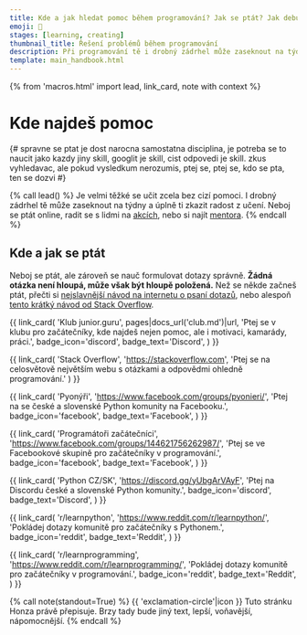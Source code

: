 ```yaml
---
title: Kde a jak hledat pomoc během programování? Jak se ptát? Jak debugovat?
emoji: 🙋
stages: [learning, creating]
thumbnail_title: Řešení problémů během programování
description: Při programování tě i drobný zádrhel může zaseknout na týdny a úplně ti zkazit radost z učení. Kde můžeš své problémy konzultovat a jak se ptát tak, aby se ti dostalo odpovědi?
template: main_handbook.html
---
```


{% from 'macros.html' import lead, link_card, note with context %}


# Kde najdeš pomoc

{#
  spravne se ptat je dost narocna samostatna disciplina, je potreba se to naucit jako kazdy jiny skill, googlit je skill, cist odpovedi je skill. zkus vyhledavac, ale pokud vysledkum nerozumis, ptej se, ptej se, kdo se pta, ten se dozvi
#}

{% call lead() %}
  Je velmi těžké se učit zcela bez cizí pomoci. I drobný zádrhel tě může zaseknout na týdny a úplně ti zkazit radost z učení. Neboj se ptát online, radit se s lidmi na [akcích](practice.md#najdi-inspiraci-poznej-lidi), nebo si najít [mentora](practice.md#najdi-si-mentora).
{% endcall %}

## Kde a jak se ptát

Neboj se ptát, ale zároveň se nauč formulovat dotazy správně. **Žádná otázka není hloupá, může však být hloupě položená.** Než se někde začneš ptát, přečti si [nejslavnější návod na internetu o psaní dotazů](https://www.root.cz/texty/jak-se-spravne-ptat/), nebo alespoň [tento krátký návod od Stack Overflow](https://stackoverflow.com/help/how-to-ask).

<div class="link-cards">
  {{ link_card(
    'Klub junior.guru',
    pages|docs_url('club.md')|url,
    'Ptej se v klubu pro začátečníky, kde najdeš nejen pomoc, ale i motivaci, kamarády, práci.',
    badge_icon='discord',
    badge_text='Discord',
  ) }}

  {{ link_card(
    'Stack Overflow',
    'https://stackoverflow.com',
    'Ptej se na celosvětově největším webu s otázkami a odpovědmi ohledně programování.'
  ) }}

  {{ link_card(
    'Pyonýři',
    'https://www.facebook.com/groups/pyonieri/',
    'Ptej na se české a slovenské Python komunity na Facebooku.',
    badge_icon='facebook',
    badge_text='Facebook',
  ) }}

  {{ link_card(
    'Programátoři začátečníci',
    'https://www.facebook.com/groups/144621756262987/',
    'Ptej se ve Facebookové skupině pro začátečníky v programování.',
    badge_icon='facebook',
    badge_text='Facebook',
  ) }}

  {{ link_card(
    'Python CZ/SK',
    'https://discord.gg/yUbgArVAyF',
    'Ptej na Discordu české a slovenské Python komunity.',
    badge_icon='discord',
    badge_text='Discord',
  ) }}

  {{ link_card(
    'r/learnpython',
    'https://www.reddit.com/r/learnpython/',
    'Pokládej dotazy komunitě pro začátečníky s Pythonem.',
    badge_icon='reddit',
    badge_text='Reddit',
  ) }}

  {{ link_card(
    'r/learnprogramming',
    'https://www.reddit.com/r/learnprogramming/',
    'Pokládej dotazy komunitě pro začátečníky v programování.',
    badge_icon='reddit',
    badge_text='Reddit',
  ) }}
</div>

{% call note(standout=True) %}
  {{ 'exclamation-circle'|icon }} Tuto stránku Honza právě přepisuje. Brzy tady bude jiný text, lepší, voňavější, nápomocnější.
{% endcall %}


<!-- {#

Nechceš o tom napsat článek? Rozepsat tyhle body (nebo tak něco, viděls asi hodinu, kdy sem šel spát…) 1) rady je těžké dávat 2) neraď to, co fungovalo tobě, každý je jiný a zbytek kontextu je taky jiný, říkej mě fungovalo toto 3) neraď, dokud nevíš, co někdo potřebuje Krátkej, že bychom to dali do pravidel nebo doporučení.

https://jvns.ca/blog/good-questions/

https://www.hash.cz/inferno/otazky.html

Zajímavý článek o tom, jak se správně ptát https://hamatti.org/posts/how-to-ask-help-for-technical-problems/

https://github.com/juniorguru/junior.guru/issues/30

Zdravím Honzo, z těch tutoriálů by se klidně ještě hodilo nějaké uvedení do Stack Overflow :smile: . Já se v něm už snad tak nějak "orientuji", ale potřeboval bych asi ujasnit, jak v tom lépe (čti přesněji) vyhledávat a ideálně nevytvářet duplikátní posty k již zodpovězeným issues :thumbsup:

ja mam pocit, ze kym naformulujeme dobru otazku, napr. podla https://hamatti.org/posts/how-to-ask-help-for-technical-problems/ tak je vacsia sanca ze sami najdeme odpoved na danu otazku a tak ju nikde nenapiseme ... a potom tie otazky co vidime napisane od inych ludi nemusia byt reprezentativne najlepsie otazky ¯\_(ツ)_/¯

https://honzajavorek.cz/blog/empowered-by-ai-why-junior-devs-have-the-winning-edge/

- kdy se zeptat, rule of thumb
- jak se zeptat - navod podle lukyho
- kde se ptat
- jak se vyporadat s odpovedmi - zastaraly python, sexismus, debilni odpovedi, 50 ruznych odpovedi, kazdy to svoje s cim ma zkusenost, fanouskovstvi...
- TODO dobře položená otázka je skill, dobře položená otázka pomáhá ostatním ti dát užitečnou odpověď
- Poznej ... produkt - video nebo lidsky na akci poznat nějaký produkt
- jak funguje poradna? text od lukase, jak se ptat. neexistuje hloupa otazka, ale muze byt spatne polozena.
- Lukáš Kubec překlad jak se ptát otázky
- HOW TO DEBUG? :thinking:
- https://www.codeac.io/blog/upgrade-your-debugging-skills-and-code-like-pro.html
- https://www.codeac.io/blog/3-5-best-practices-on-how-to-prevent-debugging.html
- https://www.codeac.io/blog/how-to-save-time-while-debugging.html
- Co se týče contentu, bavíme se o nové kapitole do https://junior.guru/handbook/ a to mi může trvat, ale až k tomu dojde, tak se ozvu. Určitě to pak můžete sdílet, překládat do angličtiny, vydávat u sebe, atd. Ostatně licence příručky je https://creativecommons.org/licenses/by-sa/4.0/deed.cs
- https://www.instagram.com/p/CgcCjV8DkCj/
- https://en.wikipedia.org/wiki/Rubber_duck_debugging
- do pravidel v poradně dát nějaký tip jak se ptát správně
- dobře položená otázka je skill, dobře položená otázka pomáhá ostatním ti dát užitečnou odpověď https://stackoverflow.com/help/how-to-ask, https://jvns.ca/blog/good-questions/
- jak dávat kód na discord - drag and drop, fenced code blocks, screenshot...
- jak si pomoci s AI https://www.youtube.com/watch?v=DPg4EVufkfs
- https://meta.stackoverflow.com/questions/421831/temporary-policy-chatgpt-is-banned
- Jak se postavit k AI https://www.joshwcomeau.com/blog/the-end-of-frontend-development/
- These are incredibly powerful tools. They are far harder to use effectively than they first appear. Invest the effort, but approach with caution: we accidentally invented computers that can lie to us and we can't figure out how to make them stop. https://simonwillison.net/2023/Apr/7/chatgpt-lies/
- Ahoj, napadá mě, že do Příručky by se do Řešení problémů dalo přidat něco o chatgpt. Nebo teď to tam aspoň nevidím.


jak se ptat a proc juniori neumi pokladat dotazy
On je problém, že aby člověk mohl udělat ten dotaz, tak:

- musí aspoň zhruba tušit, na co se ptát (co je nám zřejmé, na to někdo v začátcích prostě hledí jak puk)
- musí umět dostatečně anglicky, aby dotaz položil (např. vědět, že podtržítko je "underscore", že když se něco sekne, říká se tomu "hangs", apod.)
- musí umět rozšifrovat dotaz/odpověď na Stack Overflow, kde je často jen podobný problém a tři nejednoznačné odpovědi, ze kterých dvě jsou na Python 2 nebo nebudou dotyčnému fungovat z jiných důvodů

Prostě je to složitější. Ono ani pokládat správně dotazy a rozšifrovat odpověď z různých stránek není tak primitivní, jak se pokročilejším zdá. Je to skill a přichází až časem. Vyloženě lenost nebo blbost tady vidím málokdy.


Jak se vůbec učit? V tomhle threadu je pěkně ilustrované, že někteří lidé se učí způsobem, který je pro naučení se programovat dost neefektivní: https://discord.com/channels/769966886598737931/1032224640392769576
Kdyby třeba v budoucnu do příručky přibyla kapitola "Jak se učit" něbo tak něco 🙂

Dev tip: Add "after:2018" to the end of every Google search for solutions to technical issues. It filters the results with fewer clicks. 💁🏾‍♀️— Taylor Poindexter (@engineering_bae) January 8, 2020
https://twitter.com/engineering_bae/status/1214956636730744833

Codebytes
http://links.iterable.com/e/evib?_t=13e4e7efd5b34d1d982e9fb34505f006&_m=94b78d4c11ee40998424e05884535f1f&_e=NtkvZFbtt5kmcjizGz3G6WJ1gv2GVvqrn_TOCqaxZNrvhrVZ_y7XsNa3TxV3WOMoq3uEhQfCmnasml1yGerDFC1MOjGSQmqJ5mwWGAlW0gDdJiO_YOczThgwbd4_2nWouzE7JLsfAAB5FsTjzvYdgg%3D%3D

Jak si nechat radit od druhých
The more universal a solution someone claims to have to whatever software engineering problem exists, and the more confident they are that it is a fully generalized solution, the more you should question them. The more specific and contingent the advice - the more someone says ‘it depends’ or ‘YourSQL works well in a read-heavy context with the following constraints’ the more likely they are to be leading you in the right direction. At least that’s what I have found.
https://earthly.dev/blog/thought-leaders/


Nevzdávej to. Většina lidí, kteří se začnou učit, odpadne v prvním měsíci. Zkus tento kritický čas překonat.
Nejúspěšnější jsou ti, kteří se učí pravidelně. Radši se uč každý den deset minut než dvakrát do měsíce čtyři hodiny.
Zkus na to přijít bez pomoci ostatních. Píšeš nějaký kód a nevíš si s ním rady? Nedívej se hned na správné řešení. Nehledej hned pomoc lektora. Udělej pár variací tvého kódu. Když na to přijdeš sám, posuneš se o veliký kus dál a rozvineš své problem solving skills. A navíc ze sebe máš dobrý pocit.
Používej Google. Když si nevíš rady a hledáš správnou odpověď, napiš to do Google. Určitě najdeš spoustu správných odpovědí, protože problém, který řešíš, už před tebou řešilo spoustu lidí. Stoprocentně.
Teorie nestačí. Určitě je dobré mít teoretické základy, ale ty musíš vyzkoušet na praktických úlohách.
Dej si pozor na stránky, které tvrdí, že tě naučí programovat za 4 dny nebo dokonce za pár hodin. Snaží se tě nalákat na své výukové materiály, které často nejsou příliš kvalitní. Naučit se programovat je záležitost několika měsíců až let.
Investice do vzdělání se vyplatí. Sice jsme v Česku a na Slovensku zvyklí, že za vysoké školy neplatíme, ale u kurzů je to trochu jinak. Když máš kurzy zpoplatněné, často dostaneš komplexnější a propracovanější materiály a doplňkové služby.
https://player.vimeo.com/video/302030589?badge=0&autopause=0&player_id=0&app_id=109608

tldr pages (man pages) https://tldr.sh/

jak se ptat kdy se ptat
https://trello.com/c/0kzSVb96/5606-jak-se-ptat-kdy-se-ptat

--- https://discord.com/channels/769966886598737931/788832177135026197/872541661706748026
<:python:842331892091322389>  Motivace k pokročilejšímu debuggování:
https://youtu.be/5AYIe-3cD-s
---


--- https://discord.com/channels/769966886598737931/806621830383271937/872033850581188658
[WebDev/JS] Naucil jsem se nedavat vsude `console.log` na debuggovani a misto toho pouzivat logpointy: https://developer.chrome.com/blog/new-in-devtools-73/#logpoints
---


--- https://discord.com/channels/769966886598737931/806621830383271937/1049637818273632328
Tak, jestli ještě někdo nezaregistroval https://chat.openai.com tak ho vřele doporučuji, takový stackoverflow už u mě nemá šanci... odpověď je okamžitá, nabízí víc možností i s ukázkou kódu, komplet v češtině, výklad krásně srozumitelný...  začínajícím programátorům vřele doporučuji! Je nutné se nejdřív registrovat, ale pak už je to nepopsatelný luxus.
---


--- https://discord.com/channels/769966886598737931/769966887055392768/959408332395937814
Ona taky existuje nějaká poučka, že když něco řešíš a neposouváš se víc než (doplň si časovou jednotku), tak je lepší se zeptat.

Pokud je časová jednotka nula, tak je to hodně ptaní a může jít o otravování. Fakt je dobrý na to nejdřív zkusit přijít. Ale když je jednotka zase moc velká, tak ten člověk zase zbytečně bloudí, třeba mu chybí nějaký kontext, který nemůže vědět, nebo stačí postrčit správným směrem, název algoritmu… prostě je zase zbytečný, aby vymýšlel tři dny kolo, když mu někdo dokáže za 10 minut pomoct a posunout úplně jinam.

Ideální časová jednotka asi neexistuje, každý to bude mít trochu jinde, ale podle mě by to měly být nižší jednotky hodin. Třeba 1-3h, kdy se na to snažíš přijít sama a pak se jdeš zeptat.
---


--- https://discord.com/channels/769966886598737931/769966887055392768/959408485051826196
<:ducky:843773644945489941>  https://en.wikipedia.org/wiki/Rubber_duck_debugging
---


--- https://discord.com/channels/769966886598737931/769966887055392768/1091322623943786577
Co si myslíte o používání Copilota (apod.) někým, kdo se učí programovat? Je větší výhoda, že to třeba dává člověku nápady jak ten kód napsat, který by ho normálně nenapadly a on se tím něco naučí nebo je to horší tím, že si pak člověk nenabíjí tolik držku, na spoustu věcí si nepřijde sám a třeba mu uniknou i nějaký důležitý vlastnosti jazyka?
---


--- https://discord.com/channels/769966886598737931/806621830383271937/1080894646424703046
Velmi mě zaujalo video https://www.youtube.com/watch?v=DPg4EVufkfs - vypadá to, že autorka Lucie Lénertová je velmi dobrá v tom, co dělá. 🙂
---


--- https://discord.com/channels/769966886598737931/769966887055392768/1080049938173542411
Krátký článek o feedbacku, jak ho dávat, přijímat... https://brightinventions.pl/blog/5-feedback-models-you-should-know Užitečné nejen v IT 🙂
---


--- https://discord.com/channels/769966886598737931/769966887055392768/1060527570539532368
Zajímavý jak se to schází... O debuggingu vydala nedávno zine i Julia Evans: https://wizardzines.com/zines/debugging-guide/
---


--- https://discord.com/channels/769966886598737931/938529943023915069/938923222156595230
Ahoj,
draft překladu: https://docs.google.com/document/d/1apa_4Mw9CwCTO_z3tYVYRGmfw0-s_iJJ/edit?usp=sharing&ouid=112039692281202535262&rtpof=true&sd=true

je tam jedna červená část, kterou ještě musím přeložit, je to jeden odstavec, který se odkazuje na jiný anglický text hodně.

Klasicky mám problém s gramatikou, na to pozor a je to draft, takže jakýkoliv zásah, učesání, oprava či změna prkennosti vítána, jen mezi napsáním tohoto komentáře a jeho odesláním jsem tam pár věcí upravil, znovu si to přečtu až zítra.

Suggest edit či comment je pro všechny otevřené, <@!652142810291765248>  a <@!668226181769986078> když mi napíšete mail, dám vám tam přístup i pro přímé úpravy, není dobré, když do toho může takhle naplno lézt mnoho lidí, ať to má nějaký řád - ale jestli chcete, klidně to otevřu pro všechny.

Dík,
L.
---


--- https://discord.com/channels/769966886598737931/769966887055392768/1108854332331397231
Zkoušeli jste někdo? Používáte? https://www.phind.com/
---


--- https://discord.com/channels/769966886598737931/769966887055392768/1117365521696948336
**a debugging manifesto ** 🐛
zdroj: https://twitter.com/b0rk/status/1570060516839641092
---


--- https://discord.com/channels/769966886598737931/1144270855375958016/1144281111594291330
Přidávám volný překlad [klasického článku](https://solhsa.com/dontask.html), kde je vysvětleno, proč není nejlepší se ptát tak, jak se ptáš.
—————
https://hackmd.io/@benabraham/ptej-se-rovnou
---


--- https://discord.com/channels/769966886598737931/1141758341408894996/1158419236952215613
V tehle situaci (pocit, ze uz neco resim moc dlouho a nikam to nevede) mi vetsinou pomohla jedna nebo vice z techo tri veci:
- jit se projit,
- popsat nekomu dany problem (rubberducking),
- odlozit a chvili resit neco jineho.
Tohle je moje zkusenost, ymmv.
---


--- https://discord.com/channels/769966886598737931/769966887055392768/1157406282786033717
Jedna kamarádka mi říkala (pracuje v kanclu ajťáků, sama zatím na nevýv. pozici): *Já jsem tak nějak předpokládala, že když se na něco zeptám programátora, tak si vyslechne otázku, otevře pusu a vysloví odpověď. Ale ne. Otočí se a jde to googlit.*

Podle mě jediný rozdíl je v efektivitě googlení a kvalitě interpretace výsledků (ke které přispívá dřívější znalost a pochopení oblasti), jinak je googlení základní lopatička. I proto, že ty dokumentace občas nejsou nic moc. A otázka pro mě je, jak vypadá kvalitní dokumentace a pro koho je (a pro koho ne). Ale to je asi deformace tím, že jsem byla líznutá vzděláváním, vstřebatelností dokumentů atd.

V jiných oblastech je seniorní ten, kdo odpovědi má, tady ten, kdo je umí rychle nacházet. Pro lidi, co jsou odjinud, to je podle mě dost změna paradigmatu (pro mě určitě).
---


--- https://discord.com/channels/769966886598737931/769966887055392768/1157365315185946725
Viděno na LI.
---


https://dontasktoask.com/
https://xyproblem.info/
https://nohello.net/


--- https://discord.com/channels/769966886598737931/916339896963190785/1192738348998082611
Pokud používáte nějakého AI asistenta při psaní kódu, tak je jistá šance, že bude méně bezpečný a zároveň budete věřit, že je bezpečnější než kdybyste AI nepoužívali https://arxiv.org/abs/2211.03622
---


--- https://discord.com/channels/769966886598737931/1191365076188397591/1192218179880095764
U te diskuze ohledne AI bych vicemene souhlasil se vsemi zucastnenymi.
Ano, jeji podstatou je efektivita. Ta ale v kazde fazi znamena neco jineho.
Kdyz se ucim stavarinu, ochotne mi poradi, jak vypada cihla, proc malta lepi a jak tuhne beton. Odstranim zaseky, kdy nevim jak dal a zvysim efektivitu UCENI. Netroufl bych si ji ale jeste pozadat navrhnout cely dum.
Kdyz uz ale vim, jak se chova cihla, malta a beton, pomuze mi poskladat modulove patrove domy. Odstrani hodiny skladani a pocitani cihel a betonovych konstrukci. Zase to bude efektivita, ale uz efektivita PRACE
---


--- https://discord.com/channels/769966886598737931/769966887055392768/1192241831518412891
Jak se správně ptát, když chcete poradit s kódem - narazil jsem na nový článek na toto téma https://angelika.me/2024/01/03/how-to-ask-for-help-with-your-code-online/
---


--- https://discord.com/channels/769966886598737931/797040163325870092/1207487079743758416
<:exactly:1100463303190396968> https://dontasktoask.com/
---


#} -->
